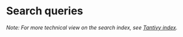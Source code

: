 # Search queries

*Note: For more technical view on the search index, see [Tantivy index](tantivy.md).*
